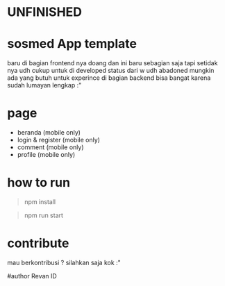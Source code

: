 # UNFINISHED

# sosmed App template

baru di bagian frontend nya doang dan ini baru sebagian saja tapi setidak nya udh cukup untuk di developed status dari w udh abadoned mungkin ada yang butuh untuk experince di bagian backend bisa bangat karena sudah lumayan lengkap :"


# page

- beranda (mobile only)
- login & register (mobile only)
- comment (mobile only)
- profile (mobile only)

# how to run

> npm install

> npm run start 

# contribute

mau berkontribusi ? silahkan saja kok :"

#author
Revan ID
